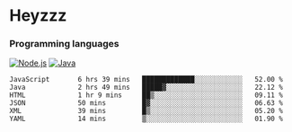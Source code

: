 # Heyzzz  

### Programming languages  

[![Node.js](https://img.shields.io/badge/-Node.js-262626?style=for-the-badge)](https://nodejs.org)
[![Java](https://img.shields.io/badge/-Java-262626?style=for-the-badge)](https://java.com)

<!--START_SECTION:waka-->

```text
JavaScript       6 hrs 39 mins   █████████████░░░░░░░░░░░░   52.00 %
Java             2 hrs 49 mins   █████▓░░░░░░░░░░░░░░░░░░░   22.12 %
HTML             1 hr 9 mins     ██▒░░░░░░░░░░░░░░░░░░░░░░   09.11 %
JSON             50 mins         █▓░░░░░░░░░░░░░░░░░░░░░░░   06.63 %
XML              39 mins         █▒░░░░░░░░░░░░░░░░░░░░░░░   05.20 %
YAML             14 mins         ▒░░░░░░░░░░░░░░░░░░░░░░░░   01.90 %
```

<!--END_SECTION:waka-->
